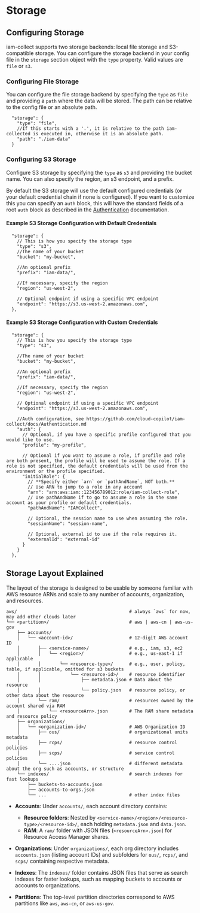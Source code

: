 # Storage

## Configuring Storage

iam-collect supports two storage backends: local file storage and S3-compatible storage. You can configure the storage backend in your config file in the `storage` section object with the `type` property. Valid values are `file` or `s3`.

### Configuring File Storage

You can configure the file storage backend by specifying the `type` as `file` and providing a `path` where the data will be stored. The path can be relative to the config file or an absolute path.

```jsonc
  "storage": {
    "type": "file",
    //If this starts with a '.', it is relative to the path iam-collected is executed in, otherwise it is an absolute path.
    "path": "./iam-data"
  }
```

### Configuring S3 Storage

Configure S3 storage by specifying the `type` as `s3` and providing the bucket name. You can also specify the region, an s3 endpoint, and a prefix.

By default the S3 storage will use the default configured credentials (or your default credential chain if none is configured). If you want to customize this you can specify an `auth` block, this will have the standard fields of a root `auth` block as described in the [Authentication](./Authentication.md) documentation.

#### Example S3 Storage Configuration with Default Credentials

```jsonc
  "storage": {
    // This is how you specify the storage type
    "type": "s3",
    //The name of your bucket
    "bucket": "my-bucket",

    //An optional prefix
    "prefix": "iam-data/",

    //If necessary, specify the region
    "region": "us-west-2",

    // Optional endpoint if using a specific VPC endpoint
    "endpoint": "https://s3.us-west-2.amazonaws.com",
  },
```

#### Example S3 Storage Configuration with Custom Credentials

```jsonc
  "storage": {
    // This is how you specify the storage type
    "type": "s3",

    //The name of your bucket
    "bucket": "my-bucket",

    //An optional prefix
    "prefix": "iam-data/",

    //If necessary, specify the region
    "region": "us-west-2",

    // Optional endpoint if using a specific VPC endpoint
    "endpoint": "https://s3.us-west-2.amazonaws.com",

    //Auth configuration, see https://github.com/cloud-copilot/iam-collect/docs/Authentication.md
    "auth": {
      // Optional, if you have a specific profile configured that you would like to use.
      "profile": "my-profile",

      // Optional if you want to assume a role, if profile and role are both present, the profile will be used to assume the role. If a role is not specified, the default credentials will be used from the environment or the profile specified.
      "initialRole": {
        // **Specify either `arn` or `pathAndName`, NOT both.**
        // Use ARN to jump to a role in any account
        "arn": "arn:aws:iam::123456789012:role/iam-collect-role",
        // Use pathAndName if to go to assume a role in the same account as your profile or default credentials.
        "pathAndName": "IAMCollect",

        // Optional, the session name to use when assuming the role.
        "sessionName": "session-name",

        // Optional, external id to use if the role requires it.
        "externalId": "external-id"
      }
    }
  },
```

## Storage Layout Explained

The layout of the storage is designed to be usable by someone familiar with AWS resource ARNs and scale to any number of accounts, organization, and resources.

```text
aws/                                          # always `aws` for now, may add other clouds later
└── <partition>/                              # aws | aws-cn | aws-us-gov
    ├── accounts/
    │   └── <account-id>/                     # 12-digit AWS account ID
    │       ├── <service-name>/               # e.g., iam, s3, ec2
    │       │   └── <region>/                 # e.g., us-east-1 if applicable
    │       │       └── <resource-type>/      # e.g., user, policy, table, if applicable, omitted for s3 buckets
    │       │           └── <resource-id>/    # resource identifier
    │       │               ├── metadata.json # Data about the resource
    │       │               └── policy.json   # resource policy, or other data about the resource
    │       └── ram/                          # resources owned by the account shared via RAM
    │           └── <resourceArn>.json        # The RAM share metadata and resource policy
    ├── organizations/
    │   └── <organization-id>/                # AWS Organization ID
    │       ├── ous/                          # organizational units metadata
    │       ├── rcps/                         # resource control policies
    │       ├── scps/                         # service control policies
    │       └── ....json                      # different metadata about the org such as accounts, or structure
    └── indexes/                              # search indexes for fast lookups
        ├── buckets-to-accounts.json
        ├── accounts-to-orgs.json
        └── ...                               # other index files
```

- **Accounts**: Under `accounts/`, each account directory contains:

  - **Resource folders**: Nested by `<service-name>/<region>/<resource-type>/<resource-id>/`, each holding `metadata.json` and `data.json`.
  - **RAM**: A `ram/` folder with JSON files (`<resourceArn>.json`) for Resource Access Manager shares.

- **Organizations**: Under `organizations/`, each org directory includes `accounts.json` (listing account IDs) and subfolders for `ous/`, `rcps/`, and `scps/` containing respective metadata.

- **Indexes**: The `indexes/` folder contains JSON files that serve as search indexes for faster lookups, such as mapping buckets to accounts or accounts to organizations.

- **Partitions**: The top-level partition directories correspond to AWS partitions like `aws`, `aws-cn`, or `aws-us-gov`.
